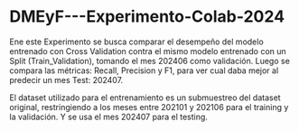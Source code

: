 # DMEyF---Experimento-Colab-2024

Ene este Experimento se busca comparar el desempeño del modelo entrenado con Cross Validation contra el mismo modelo entrenado con un Split (Train_Validation), tomando el mes 202406 como validación. 
Luego se compara las métricas: Recall, Precision y F1, para ver cual daba mejor al predecir un mes Test: 202407.


El dataset utilizado para el entrenamiento es un submuestreo del dataset original, restringiendo a los meses entre 202101 y 202106 para el training y la validación. Y se usa el mes 202407 para el testing. 
